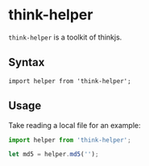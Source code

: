 # think-helper
`think-helper` is a toolkit of thinkjs.
## Syntax

```
import helper from 'think-helper';
```

## Usage

Take reading a local file for an example:

```js
import helper from 'think-helper';

let md5 = helper.md5('');

```